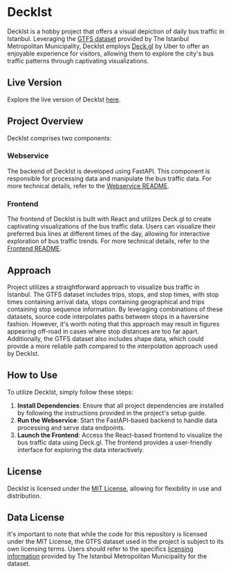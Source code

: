 # DeckIst

DeckIst is a hobby project that offers a visual depiction of daily bus traffic in Istanbul. Leveraging
the [GTFS dataset](https://data.ibb.gov.tr/dataset/public-transport-gtfs-data) provided by The Istanbul Metropolitan
Municipality, DeckIst employs [Deck.gl](https://deck.gl/) by Uber to offer an enjoyable experience for visitors,
allowing them to explore the city's bus traffic patterns through captivating visualizations.

## Live Version

Explore the live version of DeckIst [here](https://deckist.example.com).

## Project Overview

DeckIst comprises two components:

### Webservice

The backend of DeckIst is developed using FastAPI. This component is responsible for processing data and manipulate the
bus traffic data. For more technical details, refer to the [Webservice README](webservice/README.md).

### Frontend

The frontend of DeckIst is built with React and utilizes Deck.gl to create captivating visualizations of the bus traffic
data. Users can visualize their preferred bus lines at different times of the day, allowing for interactive exploration
of bus traffic trends. For more technical details, refer to the [Frontend README](frontend/README.md).

## Approach

Project utilizes a straightforward approach to visualize bus traffic in Istanbul. The GTFS dataset includes trips,
stops, and stop times, with stop times containing arrival data, stops containing geographical and trips containing stop
sequence information. By leveraging combinations of these datasets, source code interpolates paths between stops in a
haversine fashion. However, it's worth noting that this approach may result in figures appearing off-road in cases where
stop distances are too far apart. Additionally, the GTFS dataset also includes shape data, which could provide a more
reliable path compared to the interpolation approach used by DeckIst.

## How to Use

To utilize DeckIst, simply follow these steps:

1. **Install Dependencies**: Ensure that all project dependencies are installed by following the instructions provided
   in the project's setup guide.
2. **Run the Webservice**: Start the FastAPI-based backend to handle data processing and serve data endpoints.
3. **Launch the Frontend**: Access the React-based frontend to visualize the bus traffic data using Deck.gl. The
   frontend provides a user-friendly interface for exploring the data interactively.

## License

DeckIst is licensed under the [MIT License](LICENSE), allowing for flexibility in use and distribution.

## Data License

It's important to note that while the code for this repository is licensed under the MIT License, the GTFS dataset used
in the project is subject to its own licensing terms. Users should refer to the
specifics [licensing information](https://data.ibb.gov.tr/license) provided by The Istanbul Metropolitan Municipality for
the dataset.
